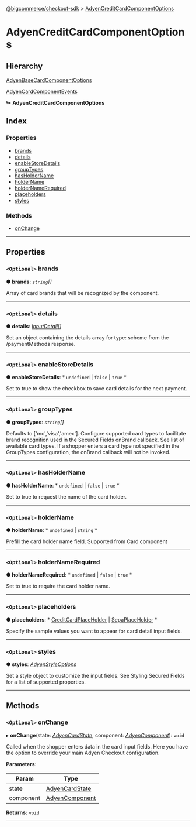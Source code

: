 [@bigcommerce/checkout-sdk](../README.md) > [AdyenCreditCardComponentOptions](../interfaces/adyencreditcardcomponentoptions.md)

# AdyenCreditCardComponentOptions

## Hierarchy

 [AdyenBaseCardComponentOptions](adyenbasecardcomponentoptions.md)

 [AdyenCardComponentEvents](adyencardcomponentevents.md)

**↳ AdyenCreditCardComponentOptions**

## Index

### Properties

* [brands](adyencreditcardcomponentoptions.md#brands)
* [details](adyencreditcardcomponentoptions.md#details)
* [enableStoreDetails](adyencreditcardcomponentoptions.md#enablestoredetails)
* [groupTypes](adyencreditcardcomponentoptions.md#grouptypes)
* [hasHolderName](adyencreditcardcomponentoptions.md#hasholdername)
* [holderName](adyencreditcardcomponentoptions.md#holdername)
* [holderNameRequired](adyencreditcardcomponentoptions.md#holdernamerequired)
* [placeholders](adyencreditcardcomponentoptions.md#placeholders)
* [styles](adyencreditcardcomponentoptions.md#styles)

### Methods

* [onChange](adyencreditcardcomponentoptions.md#onchange)

---

## Properties

<a id="brands"></a>

### `<Optional>` brands

**● brands**: *`string`[]*

Array of card brands that will be recognized by the component.

___
<a id="details"></a>

### `<Optional>` details

**● details**: *[InputDetail](inputdetail.md)[]*

Set an object containing the details array for type: scheme from the /paymentMethods response.

___
<a id="enablestoredetails"></a>

### `<Optional>` enableStoreDetails

**● enableStoreDetails**: * `undefined` &#124; `false` &#124; `true`
*

Set to true to show the checkbox to save card details for the next payment.

___
<a id="grouptypes"></a>

### `<Optional>` groupTypes

**● groupTypes**: *`string`[]*

Defaults to \['mc','visa','amex'\]. Configure supported card types to facilitate brand recognition used in the Secured Fields onBrand callback. See list of available card types. If a shopper enters a card type not specified in the GroupTypes configuration, the onBrand callback will not be invoked.

___
<a id="hasholdername"></a>

### `<Optional>` hasHolderName

**● hasHolderName**: * `undefined` &#124; `false` &#124; `true`
*

Set to true to request the name of the card holder.

___
<a id="holdername"></a>

### `<Optional>` holderName

**● holderName**: * `undefined` &#124; `string`
*

Prefill the card holder name field. Supported from Card component

___
<a id="holdernamerequired"></a>

### `<Optional>` holderNameRequired

**● holderNameRequired**: * `undefined` &#124; `false` &#124; `true`
*

Set to true to require the card holder name.

___
<a id="placeholders"></a>

### `<Optional>` placeholders

**● placeholders**: * [CreditCardPlaceHolder](creditcardplaceholder.md) &#124; [SepaPlaceHolder](sepaplaceholder.md)
*

Specify the sample values you want to appear for card detail input fields.

___
<a id="styles"></a>

### `<Optional>` styles

**● styles**: *[AdyenStyleOptions](adyenstyleoptions.md)*

Set a style object to customize the input fields. See Styling Secured Fields for a list of supported properties.

___

## Methods

<a id="onchange"></a>

### `<Optional>` onChange

▸ **onChange**(state: *[AdyenCardState](adyencardstate.md)*, component: *[AdyenComponent](adyencomponent.md)*): `void`

Called when the shopper enters data in the card input fields. Here you have the option to override your main Adyen Checkout configuration.

**Parameters:**

| Param | Type |
| ------ | ------ |
| state | [AdyenCardState](adyencardstate.md) |
| component | [AdyenComponent](adyencomponent.md) |

**Returns:** `void`

___

